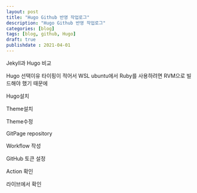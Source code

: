 ```yaml
---
layout: post
title: "Hugo Github 반영 작업로그"
description: "Hugo Github 반영 작업로그"
categories: [blog]
tags: [blog, github, Hugo]
draft: true
publishdate : 2021-04-01
---
```

Jekyll과 Hugo 비교

Hugo 선택이유
타이핑이 적어서
WSL ubuntu에서 Ruby를 사용하려면 RVM으로 빌드해야 했기 때문에

Hugo설치

Theme설치

Theme수정

GitPage repository

Workflow 작성

GitHub 토큰 설정

Action 확인 

라이브에서 확인


